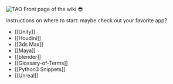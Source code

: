![TAO](http://discourse.techart.online/uploads/default/original/2X/8/8f5558c2e2ab14e3a268e99cba44c57e407ac916.jpg)
Front page of the wiki 😎

instructions on where to start:
maybe check out your favorite app?
- [[Unity]]
- [[Houdini]]
- [[3ds Max]]
- [[Maya]]
- [[blender]]
- [[Glossary-of-Terms]]
- [[Python3 Snippets]]
- [[Unreal]]